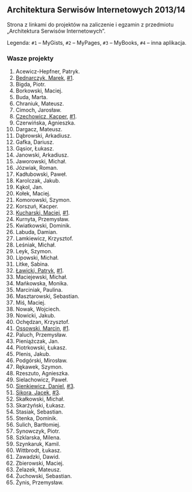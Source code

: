## Architektura Serwisów Internetowych 2013/14

Strona z linkami do projektów na zaliczenie i egzamin z przedmiotu „Architektura Serwisów Internetowych”.

Legenda: `#1` – MyGists, `#2` – MyPages, `#3` – MyBooks, `#4` – inna aplikacja.


### Wasze projekty

1. Acewicz-Hepfner, Patryk.
1. [Bednarczyk, Marek](https://github.com/mbednarczyk/my_gists_reedit), [#1](http://mygistsmbednarczyk.herokuapp.com/ ).
1. Bigda, Piotr.
1. Borkowski, Maciej.
1. Buda, Marta.
1. Chraniuk, Mateusz.
1. Cimoch, Jarosław.
1. [Czechowicz, Kacper](https://github.com/kipperek/Rails-FirstApp), [#1](http://kczechowicz-gists.herokuapp.com/).
1. Czerwińska, Agnieszka.
1. Dargacz, Mateusz.
1. Dąbrowski, Arkadiusz.
1. Gafka, Dariusz.
1. Gąsior, Łukasz.
1. Janowski, Arkadiusz.
1. Jaworowski, Michał.
1. Józwiak, Roman.
1. Kadłubowski, Paweł.
1. Karolczak, Jakub.
1. Kąkol, Jan.
1. Kołek, Maciej.
1. Komorowski, Szymon.
1. Korszuń, Kacper.
1. [Kucharski, Maciej](https://github.com/Maciekek/my-gists2), [#1](http://my-gists.herokuapp.com/ ).
1. Kurnyta, Przemysław.
1. Kwiatkowski, Dominik.
1. Labuda, Damian.
1. Lamkiewicz, Krzysztof.
1. Leśniak, Michał.
1. Leyk, Szymon.
1. Lipowski, Michał.
1. Litke, Sabina.
1. [Ławicki, Patryk](https://github.com/true-or-false/myBinaries), [#1](http://mybeanaries.herokuapp.com/).
1. Maciejewski, Michał.
1. Mańkowska, Monika.
1. Marciniak, Paulina.
1. Masztarowski, Sebastian.
1. Miś, Maciej.
1. Nowak, Wojciech.
1. Nowicki, Jakub.
1. Ochędzan, Krzysztof.
1. [Ossowski, Marcin](https://github.com/mossowski/my_gists), [#1](http://mossowski-gists.herokuapp.com/).
1. Paluch, Przemysław.
1. Pieniążczak, Jan.
1. Piotrkowski, Łukasz.
1. Plenis, Jakub.
1. Podgórski, Mirosław.
1. Rękawek, Szymon.
1. Rzeszuto, Agnieszka.
1. Sielachowicz, Paweł.
1. [Sienkiewicz, Daniel](https://github.com/henio180/asisecond), [#3](http://asisecond.herokuapp.com/).
1. [Sikora, Jacek](https://github.com/jaresh/my_videos), [#3](http://jsvideos.herokuapp.com/).
1. Skałkowski, Michał.
1. Skarżyński, Łukasz.
1. Stasiak, Sebastian.
1. Stenka, Dominik.
1. Sulich, Bartłomiej.
1. Synowczyk, Piotr.
1. Szklarska, Milena.
1. Szynkaruk, Kamil.
1. Wittbrodt, Łukasz.
1. Zawadzki, Dawid.
1. Zbierowski, Maciej.
1. Żelazek, Mateusz.
1. Żuchowski, Sebastian.
1. Żynis, Przemysław.
